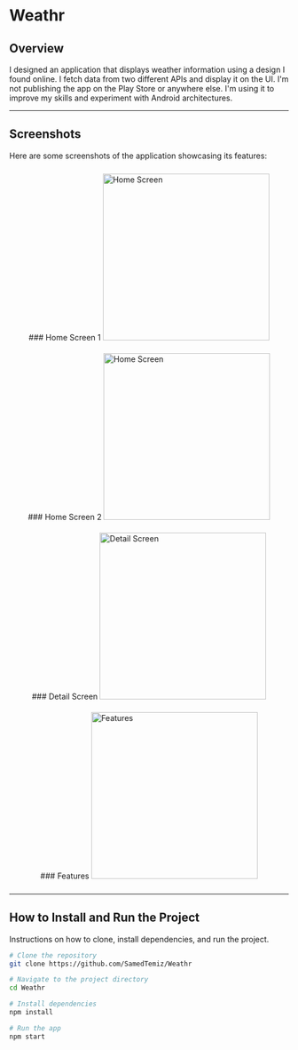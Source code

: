 # Weathr

## Overview
I designed an application that displays weather information using a design I found online. I fetch data from two different APIs and display it on the UI. I'm not publishing the app on the Play Store or anywhere else. I'm using it to improve my skills and experiment with Android architectures.

---

## Screenshots
Here are some screenshots of the application showcasing its features:

<div style="display: flex; flex-direction: row; flex-wrap: wrap; justify-content: center;">

  <div style="margin: 10px;">
    ### Home Screen 1
    <img src="https://github.com/user-attachments/assets/5842bdcc-a9cf-4fdc-87b9-0beee9136509" alt="Home Screen" width="300" />
  </div>

  <div style="margin: 10px;">
    ### Home Screen 2
    <img src="https://github.com/user-attachments/assets/e62c9057-f371-4285-b81f-75fda6c53835" alt="Home Screen" width="300" />
  </div>
  
  <div style="margin: 10px;">
    ### Detail Screen
    <img src="https://github.com/user-attachments/assets/d5e14104-184d-4808-917d-608171eb5d8e" alt="Detail Screen" width="300" />
  </div>
  
  <div style="margin: 10px;">
    ### Features
    <img src="https://github.com/user-attachments/assets/4dc6a51d-49a9-417a-8783-ce2617f5f160" alt="Features" width="300" />
  </div>

</div>

---

## How to Install and Run the Project
Instructions on how to clone, install dependencies, and run the project. 

```bash
# Clone the repository
git clone https://github.com/SamedTemiz/Weathr

# Navigate to the project directory
cd Weathr

# Install dependencies
npm install

# Run the app
npm start
